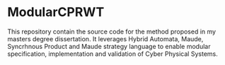 # ModularCPRWT
This repository contain the source code for the method proposed in my masters degree dissertation. It leverages Hybrid Automata, Maude, Syncrhnous Product and Maude strategy language to enable modular specification, implementation and validation of Cyber Physical Systems.
